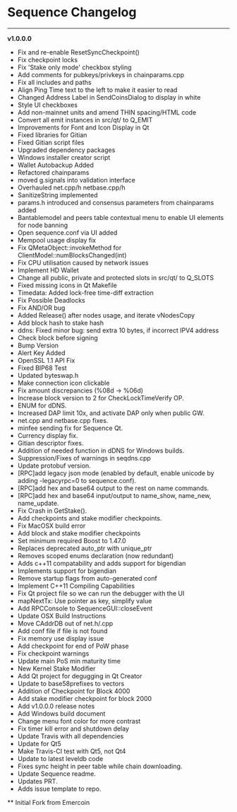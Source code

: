 # **Sequence Changelog**
-------------------------

**v1.0.0.0**

* Fix and re-enable ResetSyncCheckpoint()
* Fix checkpoint locks
* Fix 'Stake only mode' checkbox styling
* Add comments for pubkeys/privkeys in chainparams.cpp
* Fix all includes and paths
* Align Ping Time text to the left to make it easier to read
* Changed Address Label in SendCoinsDialog to display in white
* Style UI checkboxes
* Add non-mainnet units and amend THIN spacing/HTML code
* Convert all emit instances in src/qt/ to Q_EMIT
* Improvements for Font and Icon Display in Qt
* Fixed libraries for Gitian
* Fixed Gitian script files
* Upgraded dependency packages
* Windows installer creator script
* Wallet Autobackup Added
* Refactored chainparams
* moved g.signals into validation interface
* Overhauled net.cpp/h netbase.cpp/h
* SanitizeString implemented
* params.h introduced and consensus parameters from chainparams added
* Bantablemodel and peers table contextual menu to enable UI elements for node banning
* Open sequence.conf via UI added
* Mempool usage display fix
* Fix QMetaObject::invokeMethod for ClientModel::numBlocksChanged(int)
* Fix CPU utilisation caused by network issues
* Implement HD Wallet
* Change all public, private and protected slots in src/qt/ to Q_SLOTS
* Fixed missing icons in Qt Makefile
* Timedata: Added lock-free time-diff extraction
* Fix Possible Deadlocks
* Fix AND/OR bug
* Added Release() after nodes usage, and iterate vNodesCopy
* Add block hash to stake hash
* ddns: Fixed minor bug: send extra 10 bytes, if incorrect IPV4 address
* Check block before signing
* Bump Version
* Alert Key Added
* OpenSSL 1.1 API Fix
* Fixed BIP68 Test
* Updated byteswap.h
* Make connection icon clickable
* Fix amount discrepancies (%08d -> %06d)
* Increase block version to 2 for CheckLockTimeVerify OP. 
* ENUM for dDNS.
* Increased DAP limit 10x, and activate DAP only when public GW.
* net.cpp and netbase.cpp fixes. 
* minfee sending fix for Sequence Qt. 
* Currency display fix. 
* Gitian descriptor fixes.
* Addition of needed function in dDNS for Windows builds. 
* Suppression/Fixes of warnings in seqdns.cpp
* Update protobuf version.
* [RPC]add legacy json mode (enabled by default, enable unicode by adding -legacyrpc=0 to sequence.conf).
* [RPC]add hex and base64 output to the rest on name commands.
* [RPC]add hex and base64 input/output to name_show, name_new, name_update.
* Fix Crash in GetStake().
* Add checkpoints and stake modifier checkpoints.
* Fix MacOSX build error
* Add block and stake modifier checkpoints
* Set minimum required Boost to 1.47.0
* Replaces deprecated auto_ptr with unique_ptr
* Removes scoped enums declaration (now redundant)
* Adds c++11 compatability and adds support for bigendian
* Implements support for bigendian
* Remove startup flags from auto-generated conf
* Implement C++11 Compiling Capabilities
* Fix Qt project file so we can run the debugger with the UI
* mapNextTx: Use pointer as key, simplify value
* Add RPCConsole to SequenceGUI::closeEvent
* Update OSX Build Instructions
* Move CAddrDB out of net.h/.cpp
* Add conf file if file is not found
* Fix memory use display issue
* Add checkpoint for end of PoW phase
* Fix checkpoint warnings
* Update main PoS min maturity time
* New Kernel Stake Modifier
* Add Qt project for degugging in Qt Creator
* Update to base58prefixes to vectors
* Addition of Checkpoint for Block 4000
* Add stake modifier checkpoint for block 2000
* Add v1.0.0.0 release notes
* Add Windows build document
* Change menu font color for more contrast
* Fix timer kill error and shutdown delay
* Update Travis with all dependencies
* Update for Qt5
* Make Travis-CI test with Qt5, not Qt4
* Update to latest leveldb code
* Fixes sync height in peer table while chain downloading.
* Update Sequence readme.
* Updates PRT.
* Adds issue template to repo.

** Initial Fork from Emercoin 